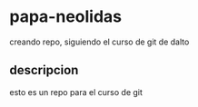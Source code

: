 # papa-neolidas
creando repo, siguiendo el curso de git de dalto

## descripcion
esto es un repo para el curso de git 
